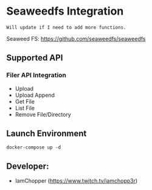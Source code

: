 # Seaweedfs Integration

```
Will update if I need to add more functions.
```

Seaweed FS: https://github.com/seaweedfs/seaweedfs

## Supported API

### Filer API Integration
- Upload
- Upload Append
- Get File
- List File
- Remove File/Directory

## Launch Environment

```
docker-compose up -d
```

## Developer:
- IamChopper (https://www.twitch.tv/iamchopp3r)
